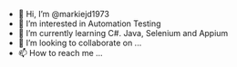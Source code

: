 - 👋 Hi, I’m @markiejd1973
- 👀 I’m interested in Automation Testing
- 🌱 I’m currently learning C#. Java, Selenium and Appium
- 💞️ I’m looking to collaborate on ...
- 📫 How to reach me ...

<!---
markiejd1973/markiejd1973 is a ✨ special ✨ repository because its `README.md` (this file) appears on your GitHub profile.
You can click the Preview link to take a look at your changes.
--->
